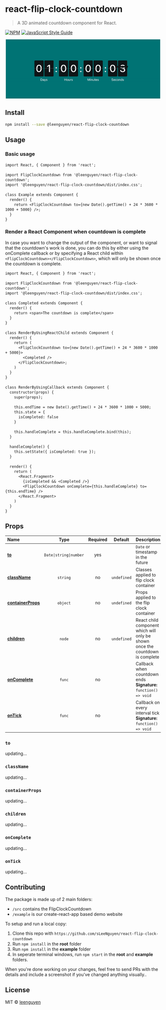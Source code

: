 # react-flip-clock-countdown

> A 3D animated countdown component for React.

[![NPM](https://img.shields.io/npm/v/@leenguyen/react-flip-clock-countdown.svg)](https://www.npmjs.com/package/@leenguyen/react-flip-clock-countdown) [![JavaScript Style Guide](https://img.shields.io/badge/code_style-standard-brightgreen.svg)](https://standardjs.com)

<div align="center">
  <img src="./resources/demo.gif" alt="react flip clock countdown demo" width="500" />
</div>

## Install

```bash
npm install --save @leenguyen/react-flip-clock-countdown
```

## Usage

### Basic usage

```tsx
import React, { Component } from 'react';

import FlipClockCountdown from '@leenguyen/react-flip-clock-countdown';
import '@leenguyen/react-flip-clock-countdown/dist/index.css';

class Example extends Component {
  render() {
    return <FlipClockCountdown to={new Date().getTime() + 24 * 3600 * 1000 + 5000} />;
  }
}
```

### Render a React Component when countdown is complete

In case you want to change the output of the component, or want to signal that the countdown's work is done, you can do this by either using the onComplete callback or by specifying a React child within `<FlipClockCountdown></FlipClockCountdown>`, which will only be shown once the countdown is complete.

```tsx
import React, { Component } from 'react';

import FlipClockCountdown from '@leenguyen/react-flip-clock-countdown';
import '@leenguyen/react-flip-clock-countdown/dist/index.css';

class Completed extends Component {
  render() {
    return <span>The countdown is complete</span>
  }
}

class RenderByUsingReactChild extends Component {
  render() {
    return (
      <FlipClockCountdown to={new Date().getTime() + 24 * 3600 * 1000 + 5000}>
        <Completed />
      </FlipClockCountdown>;
    )
  }
}

class RenderByUsingCallback extends Component {
  constructor(props) {
    super(props);

    this.endTime = new Date().getTime() + 24 * 3600 * 1000 + 5000;
    this.state = {
      isCompleted: false
    }

    this.handleComplete = this.handleComplete.bind(this);
  }

  handleComplete() {
    this.setState({ isCompleted: true });
  }

  render() {
    return (
      <React.Fragment>
        {isCompleted && <Completed />}
        <FlipClockCountdown onComplete={this.handleComplete} to={this.endTime} />
      </React.Fragment>
    )
  }
}
```

## Props

| Name                                  |                   Type                    | Required |        Default         | Description                                                                               |
| :------------------------------------ | :---------------------------------------: | :------: | :--------------------: | :---------------------------------------------------------------------------------------- |
| [**to**](#to)                         | <code>Date&#124;string&#124;number</code> |   yes    |                        | <code>Date</code> or timestamp in the future                                              |
| [**className**](#classname)           |            <code>string</code>            |    no    | <code>undefined</code> | Classes applied to flip clock container                                                   |
| [**containerProps**](#containerprops) |            <code>object</code>            |    no    | <code>undefined</code> | Props applied to the flip clock container                                                 |
| [**children**](#children)             |             <code>node</code>             |    no    | <code>undefined</code> | React child component which will only be shown once the countdown is complete             |
| [**onComplete**](#oncomplete)         |             <code>func</code>             |    no    |                        | Callback when countdown ends<br/> **Signature:**<br/> <code>function() => void</code>     |
| [**onTick**](#ontick)                 |             <code>func</code>             |    no    |                        | Callback on every interval tick<br /> **Signature:**<br/> <code>function() => void</code> |

### `to`

updating...

### `className`

updating...

### `containerProps`

updating...

### `children`

updating...

### `onComplete`

updating...

### `onTick`

updating...

## Contributing

The package is made up of 2 main folders:

- <code>/src</code> contains the FlipClockCountdown
- <code>/example</code> is our create-react-app based demo website

To setup and run a local copy:

1. Clone this repo with `https://github.com/sLeeNguyen/react-flip-clock-countdown`
2. Run `npm install` in the **root** folder
3. Run `npm install` in the **example** folder
4. In seperate terminal windows, run `npm start` in the **root** and **example** folders.

When you're done working on your changes, feel free to send PRs with the details and include a screenshot if you've changed anything visually..

## License

MIT © [leenguyen](https://github.com/sLeenguyen)

